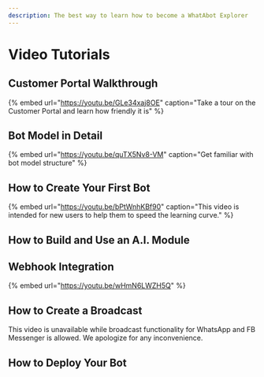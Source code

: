 ```yaml
---
description: The best way to learn how to become a WhatAbot Explorer
---
```


# Video Tutorials

## Customer Portal Walkthrough

{% embed url="https://youtu.be/GLe34xaj8OE" caption="Take a tour on the Customer Portal and learn how friendly it is" %}

## Bot Model in Detail

{% embed url="https://youtu.be/quTX5Nv8-VM" caption="Get familiar with bot model structure" %}

## How to Create Your First Bot

{% embed url="https://youtu.be/bPtWnhKBf90" caption="This video is intended for new users to help them to speed the learning curve." %}

## How to Build and Use an A.I. Module



## Webhook Integration

{% embed url="https://youtu.be/wHmN6LWZH5Q" %}

## How to Create a Broadcast

This video is unavailable while broadcast functionality for WhatsApp and FB Messenger is allowed.   We apologize for any inconvenience.  



## How to Deploy Your Bot





